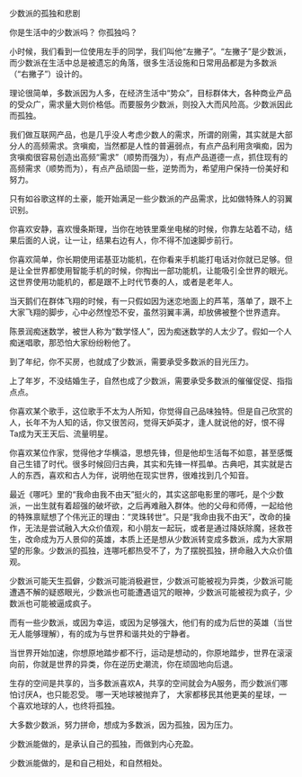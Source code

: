 少数派的孤独和悲剧

你是生活中的少数派吗？
你孤独吗？

小时候，我们看到一位使用左手的同学，我们叫他“左撇子”。“左撇子”是少数派，而少数派在生活中总是被遗忘的角落，很多生活设施和日常用品都是为多数派（“右撇子”）设计的。

理论很简单，多数派因为人多，在经济生活中“势众”，目标群体大，各种商业产品的受众广，需求量大则价格低。而要服务少数派，则投入大而风险高。少数派因此而孤独。

我们做互联网产品，也是几乎没人考虑少数人的需求，所谓的刚需，其实就是大部分人的高频需求。贪嗔痴，当然都是人性的普遍弱点，有点产品利用贪嗔痴，因为贪嗔痴很容易创造出高频“需求”（顺势而强为），有点产品道德一点，抓住现有的高频需求（顺势而为），有点产品顽固一些，逆势而为，希望用户保持一份美好和努力。

只有如谷歌这样的土豪，能开始满足一些少数派的产品需求，比如做特殊人的羽翼识别。

你喜欢安静，喜欢慢条斯理，当你在地铁里乘坐电梯的时候，你靠左站着不动，结果后面的人说，让一让，结果右边有人，你不得不加速脚步前行。

你喜欢简单，你长期使用诺基亚功能机，在你看来手机能打电话对你就已足够。但是让全世界都使用智能手机的时候，你掏出一部功能机，让能吸引全世界的眼光。这世界使用功能机的，都是跟不上时代节奏的人，或者是老年人。

当天鹅们在群体飞翔的时候，有一只假如因为迷恋地面上的芦苇，落单了，跟不上大家飞翔的脚步，心中必然惶恐不安，虽然羽翼丰满，却放佛被整个世界遗弃。

陈景润痴迷数学，被世人称为“数学怪人”，因为痴迷数学的人太少了。假如一个人痴迷唱歌，那恐怕大家纷纷粉他了。

到了年纪，你不买房，也就成了少数派，需要承受多数派的目光压力。

上了年岁，不没结婚生子，自然也成了少数派，需要承受多数派的催催促促、指指点点。

你喜欢某个歌手，这位歌手不太为人所知，你觉得自己品味独特。但是自己欣赏的人，长年不为人知的话，你又很苦闷，觉得天妒英才，逢人就说他的好，恨不得Ta成为天王天后、流量明星。

你喜欢某位作家，觉得他才华横溢，思想先锋，但是他却生活每不如意，甚至感慨自己生错了时代。很多时候回归古典，其实和先锋一样孤单。古典吧，其实就是古人的东西，喜欢和古人为伴，说明他在现实世界，很难找到几个知音。

最近《哪吒》里的“我命由我不由天”挺火的，其实这部电影里的哪吒，是个少数派，一出生就有着超强的破坏欲，之后再难融入群体。他的父母和师傅，一起给他的特殊禀赋想了个伟光正的理由：“灵珠转世”。只是“我命由我不由天”，改命的操作，无法是尝试融入大众价值观，和小朋友一起玩，或者是通过降妖除魔，拯救苍生，改命成为万人景仰的英雄，本质上还是想从少数派转变成多数派，成为大家期望的形象。少数派的孤独，连哪吒都热受不了，为了摆脱孤独，拼命融入大众价值观。

少数派可能天生孤僻，少数派可能消极避世，少数派可能被视为异类，少数派可能遭遇不解的疑惑眼光，少数派也可能遭遇诅咒的眼神，少数派可能被视为疯子，少数派也可能被逼成疯子。

而有一些少数派，或因为幸运，或因为足够强大，他们有的成为后世的英雄（当世无人能够理解），有的成为与世界和谐共处的宁静者。

当世界开始加速，你想原地踏步都不行，运动是想动的，你原地踏步，世界在滚滚向前，你就是世界的异类，你在逆历史潮流，你在顽固地向后退。

生存的空间是共享的，当多数派喜欢A，共享的空间就会为A服务，而少数派们哪怕讨厌A，也只能忍受。
哪一天地球被抛弃了， 大家都移民其他更美的星球，一个喜欢地球的人，也终将孤独。

大多数少数派，努力拼命，想成为多数派，因为孤独，因为压力。

少数派能做的，是承认自己的孤独，而做到内心充盈。

少数派能做的，是和自己相处，和自然相处。
<!--stackedit_data:
eyJoaXN0b3J5IjpbLTEyMDUwNjEyNjldfQ==
-->